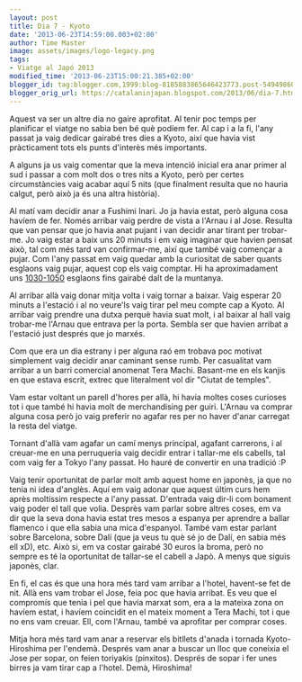 ```yaml
---
layout: post
title: Dia 7 - Kyoto
date: '2013-06-23T14:59:00.003+02:00'
author: Time Master
image: assets/images/logo-legacy.png
tags:
- Viatge al Japó 2013
modified_time: '2013-06-23T15:00:21.385+02:00'
blogger_id: tag:blogger.com,1999:blog-8185883865646423773.post-5494986011817990435
blogger_orig_url: https://catalaninjapan.blogspot.com/2013/06/dia-7.html
---
```


Aquest va ser un altre dia no gaire aprofitat. Al tenir poc temps per planificar el viatge no sabia ben bé què podíem fer. Al cap i a la fi, l'any passat ja vaig dedicar gairabé tres dies a Kyoto, així que havia vist pràcticament tots els punts d'interès més importants.


A alguns ja us vaig comentar que la meva intenció inicial era anar primer al sud i passar a com molt dos o tres nits a Kyoto, però per certes circumstàncies vaig acabar aquí 5 nits (que finalment resulta que no hauria calgut, però això ja és una altra història).


Al matí vam decidir anar a Fushimi Inari. Jo ja havia estat, però alguna cosa havíem de fer. Només arribar vaig perdre de vista a l'Arnau i al Jose. Resulta que van pensar que jo havia anat pujant i van decidir anar tirant per trobar-me. Jo vaig estar a baix uns 20 minuts i em vaig imaginar que havien pensat això, tal com més tard van confirmar-me, així que també vaig començar a pujar. Com l'any passat em vaig quedar amb la curiositat de saber quants esglaons vaig pujar, aquest cop els vaig comptar. Hi ha aproximadament uns [1030-1050](tel:10301050) esglaons fins gairabé dalt de la muntanya.


Al arribar allà vaig donar mitja volta i vaig tornar a baixar. Vaig esperar 20 minuts a l'estació i al no veure'ls vaig tirar pel meu compte cap a Kyoto. Al arribar vaig prendre una dutxa perquè havia suat molt, i al baixar al hall vaig trobar-me l'Arnau que entrava per la porta. Sembla ser que havien arribat a l'estació just després que jo marxés.


Com que era un dia estrany i per alguna raó em trobava poc motivat simplement vaig decidir anar caminant sense rumb. Per casualitat vam arribar a un barri comercial anomenat Tera Machi. Basant-me en els kanjis en que estava escrit, extrec que literalment vol dir "Ciutat de temples".


Vam estar voltant un parell d'hores per allà, hi havia moltes coses curioses tot i que també hi havia molt de merchandising per guiri. L'Arnau va comprar alguna cosa però jo vaig preferir no agafar res per no haver d'anar carregat la resta del viatge.


Tornant d'allà vam agafar un camí menys principal, agafant carrerons, i al creuar-me en una perruqueria vaig decidir entrar i tallar-me els cabells, tal com vaig fer a Tokyo l'any passat. Ho hauré de convertir en una tradició :P


Vaig tenir oportunitat de parlar molt amb aquest home en japonès, ja que no tenia ni idea d'anglès. Aquí em vaig adonar que aquest últim curs hem après moltíssim respecte a l'any passat. D'entrada vaig dir-li com bonament vaig poder el tall que volia. Desprès vam parlar sobre altres coses, em va dir que la seva dona havia estat tres mesos a espanya per aprendre a ballar flamenco i que ella sabia una mica d'espanyol. També vam estar parlant sobre Barcelona, sobre Dalí (que ja veus tu què sé jo de Dalí, en sabia més ell xD), etc. Això si, em va costar gairabé 30 euros la broma, però no sempre es té la oportunitat de tallar-se el cabell a Japò. A menys que siguis japonès, clar.


En fi, el cas és que una hora més tard vam arribar a l'hotel, havent-se fet de nit. Allà ens vam trobar el Jose, feia poc que havia arribat. Es veu que el compromís que tenia i pel que havia marxat som, era a la mateixa zona on havíem estat, i havíem coincidit en el mateix moment a Tera Machi, tot i que no ens vam creuar. Ell, com l'Arnau, també va aprofitar per comprar coses.


Mitja hora més tard vam anar a reservar els bitllets d'anada i tornada Kyoto-Hiroshima per l'endemà. Després vam anar a buscar un lloc que coneixia el Jose per sopar, on feien toriyakis (pinxitos). Després de sopar i fer unes birres ja vam tirar cap a l'hotel. Demà, Hiroshima!


